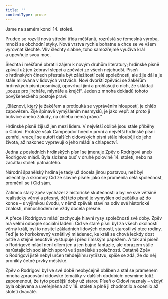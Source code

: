 ```yaml
---
title: ''
contentType: prose
---
```


  

  

  

Jsme na samém konci 14. století.

Prudce se rozvíjí nová střední třída měšťanů, rozrůstá se řemeslná výroba, množí se obchodní styky. Nová vrstva rychle bohatne a chce se ve všem vyrovnat šlechtě. Vliv šlechty slábne, toho samozřejmě využívá král a upevňuje svou moc.

Šlechta i měšťané obrátili zájem k novým druhům literatury; hrdin­ské písně zpívají už jen žebraví slepci a zpěváci ze všech nejchudší. Píseň o hrdinských činech přestala být záležitostí celé společnosti, ale žije dál a je stále milována v lidových vrstvách. Noví dvorští zpěváci se žakéřům hrdinských písní posmívají, opovrhují jimi a prohlašují o nich, že skládají „pouze pro jircháře, mlynáře a krejčí“. Jeden z mnoha dokladů tohoto povýšeneckého postoje praví:

„Bláznovi, který je žakéřem a protlouká se vyprávěním hloupostí, je chléb zapovězen. Žije špinavě vymýšlením nesmyslů, je jako vepř: ať proto jí bukvice anebo žaludy, na chleba nemá právo.“

Hrdinské písně žijí už jen mezi lidem. V největší oblibě jsou stále příběhy o Cidovi. Protože však Campeador hned v první a největší hrdinské písni zemřel, vracejí se autoři dalších cidovských písní stále hlouběji do jeho života, až nakonec vypravují o jeho mládí a chlapectví.

Jedna z posledních hrdinských písní se jmenuje Zpěv o Rodrigovi aneb Rodrigovo mládí. Byla složena buď v druhé polovině 14. století, nebo na začátku století patnáctého.

Národní španělský hrdina je tady už docela jinou postavou, než byl ušlechtilý a skromný Cid ze slavné písně: jako se proměnila celá společnost, proměnil se i Cid sám.

Zatímco starý zpěv vycházel z historické skutečnosti a byl ve své většině realisticky věrný a přesný, děj této písně je vymyšlen od začátku až do konce – s výjimkou úvodu, v němž zpěvák staví na odiv své historické znalosti, mimochodem ne vždy docela přesné.

A přece i Rodrigovo mládí zachycuje hlavní rysy společnosti své doby. Zpěv má velmi odbojné sociální ladění: Cid ve staré písni byl za všech okolností věrný králi, byl to nositel základních lidových ctností, starostlivý otec rodiny. Teď je to horkokrevný vznětlivý mládenec, ke králi se chová leckdy dost ostře a stejně neuctivě vystupuje i před římským papežem. A tak ani píseň o Rodrigově mládí není dílem jen a jen bujné fantazie, ale obrazem stále narůstajících sociálních sporů ve španělské společnosti. Ostatně Zpěv o Rodrigovi jistě nebyl určen tehdejšímu rytířstvu, spíše se zdá, že do něj pronikly četné prvky městské.

Zpěv o Rodrigovi byl ve své době neobyčejně oblíben a stal se pramenem mnoha zpracování cidovské tematiky v dalších obdobích: nesmíme totiž zapomenout, že tyto pozdější doby už starou Píseň o Cidovi neznaly – vždyť byla objevena a uveřejněna až v 18. století a plně ji zhodnotilo a ocenilo až století dvacáté.
